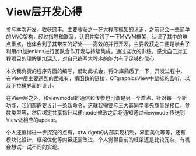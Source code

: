 # View层开发心得

参与本次开发，收获颇丰。主要收获之一在大程序框架的认识，之前只会一些简单的MVC架构，经过指导和联系，认识并实践了一下MVVM框架，认识了其中的难点重点，也体会到了其带来的好处——高效的并行开发。主要收获之二便是学会了利用git加jenkins进行团队合作开发与持续集成，通过这次的训练，感觉自己对工程项目的理解更加深入，对自己编写大程序的能力有了足够的信心

本次我负责的程序界面的编写，借助此机会，将Qt库熟悉了一下，开发过程中，在View层主要遇到的困难有，槽函数的链接，QTgraphicsView中鼠标的监听，以及下拉槽界面的设计。

在View层之外，和viewmodel的通信和传参也可谓是另一个难点，针对每一个新功能，我们都需要设计一条新命令，这就我需要与王大鑫同学事先商量好接口，参数类型等，然后绑定共享指针以便model修改之后将通知通过viewmodel传送到View做相应的update。

个人还值得进一步探究的点有，qtwidget的内部实现机制，界面美化等等，还有模块化设计，框架优化等内容还需改进，个人觉得目前的框架还是比较冗杂，有机会想试一试不同的实现。